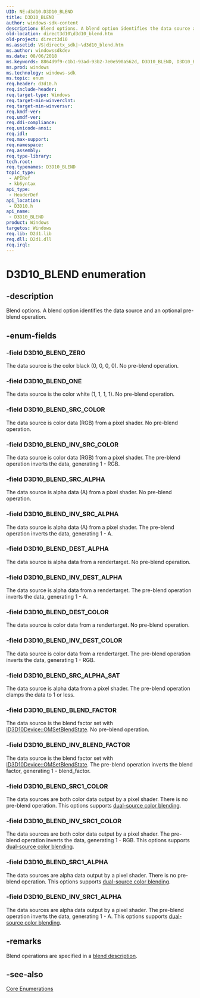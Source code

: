 ```yaml
---
UID: NE:d3d10.D3D10_BLEND
title: D3D10_BLEND
author: windows-sdk-content
description: Blend options. A blend option identifies the data source and an optional pre-blend operation.
old-location: direct3d10\d3d10_blend.htm
old-project: direct3d10
ms.assetid: VS|directx_sdk|~\d3d10_blend.htm
ms.author: windowssdkdev
ms.date: 08/06/2018
ms.keywords: 8864d9f9-c1b1-93ad-93b2-7e0e590a562d, D3D10_BLEND, D3D10_BLEND enumeration [Direct3D 10], D3D10_BLEND_BLEND_FACTOR, D3D10_BLEND_DEST_ALPHA, D3D10_BLEND_DEST_COLOR, D3D10_BLEND_INV_BLEND_FACTOR, D3D10_BLEND_INV_DEST_ALPHA, D3D10_BLEND_INV_DEST_COLOR, D3D10_BLEND_INV_SRC1_ALPHA, D3D10_BLEND_INV_SRC1_COLOR, D3D10_BLEND_INV_SRC_ALPHA, D3D10_BLEND_INV_SRC_COLOR, D3D10_BLEND_ONE, D3D10_BLEND_SRC1_ALPHA, D3D10_BLEND_SRC1_COLOR, D3D10_BLEND_SRC_ALPHA, D3D10_BLEND_SRC_ALPHA_SAT, D3D10_BLEND_SRC_COLOR, D3D10_BLEND_ZERO, d3d10/D3D10_BLEND, d3d10/D3D10_BLEND_BLEND_FACTOR, d3d10/D3D10_BLEND_DEST_ALPHA, d3d10/D3D10_BLEND_DEST_COLOR, d3d10/D3D10_BLEND_INV_BLEND_FACTOR, d3d10/D3D10_BLEND_INV_DEST_ALPHA, d3d10/D3D10_BLEND_INV_DEST_COLOR, d3d10/D3D10_BLEND_INV_SRC1_ALPHA, d3d10/D3D10_BLEND_INV_SRC1_COLOR, d3d10/D3D10_BLEND_INV_SRC_ALPHA, d3d10/D3D10_BLEND_INV_SRC_COLOR, d3d10/D3D10_BLEND_ONE, d3d10/D3D10_BLEND_SRC1_ALPHA, d3d10/D3D10_BLEND_SRC1_COLOR, d3d10/D3D10_BLEND_SRC_ALPHA, d3d10/D3D10_BLEND_SRC_ALPHA_SAT, d3d10/D3D10_BLEND_SRC_COLOR, d3d10/D3D10_BLEND_ZERO, direct3d10.d3d10_blend
ms.prod: windows
ms.technology: windows-sdk
ms.topic: enum
req.header: d3d10.h
req.include-header: 
req.target-type: Windows
req.target-min-winverclnt: 
req.target-min-winversvr: 
req.kmdf-ver: 
req.umdf-ver: 
req.ddi-compliance: 
req.unicode-ansi: 
req.idl: 
req.max-support: 
req.namespace: 
req.assembly: 
req.type-library: 
tech.root: 
req.typenames: D3D10_BLEND
topic_type:
 - APIRef
 - kbSyntax
api_type:
 - HeaderDef
api_location:
 - D3D10.h
api_name:
 - D3D10_BLEND
product: Windows
targetos: Windows
req.lib: D2d1.lib
req.dll: D2d1.dll
req.irql: 
---
```


# D3D10_BLEND enumeration


## -description


Blend options. A blend option identifies the data source and an optional pre-blend operation.


## -enum-fields




### -field D3D10_BLEND_ZERO

The data source is the color black (0, 0, 0, 0). No pre-blend operation.


### -field D3D10_BLEND_ONE

The data source is the color white (1, 1, 1, 1). No pre-blend operation.


### -field D3D10_BLEND_SRC_COLOR

The data source is color data (RGB) from a pixel shader. No pre-blend operation.


### -field D3D10_BLEND_INV_SRC_COLOR

The data source is color data (RGB) from a pixel shader. The pre-blend operation inverts the data, generating 1 - RGB.


### -field D3D10_BLEND_SRC_ALPHA

The data source is alpha data (A) from a pixel shader. No pre-blend operation.


### -field D3D10_BLEND_INV_SRC_ALPHA

The data source is alpha data (A) from a pixel shader. The pre-blend operation inverts the data, generating 1 - A.


### -field D3D10_BLEND_DEST_ALPHA

The data source is alpha data from a rendertarget. No pre-blend operation.


### -field D3D10_BLEND_INV_DEST_ALPHA

The data source is alpha data from a rendertarget. The pre-blend operation inverts the data, generating 1 - A.


### -field D3D10_BLEND_DEST_COLOR

The data source is color data from a rendertarget. No pre-blend operation.


### -field D3D10_BLEND_INV_DEST_COLOR

The data source is color data from a rendertarget. The pre-blend operation inverts the data, generating 1 - RGB.


### -field D3D10_BLEND_SRC_ALPHA_SAT

The data source is alpha data from a pixel shader. The pre-blend operation clamps the data to 1 or less. 



### -field D3D10_BLEND_BLEND_FACTOR

The data source is the blend factor set with <a href="https://msdn.microsoft.com/39169f4f-8a7b-4db0-abd5-5b67b204b394">ID3D10Device::OMSetBlendState</a>. No pre-blend operation.


### -field D3D10_BLEND_INV_BLEND_FACTOR

The data source is the blend factor set with <a href="https://msdn.microsoft.com/39169f4f-8a7b-4db0-abd5-5b67b204b394">ID3D10Device::OMSetBlendState</a>. The pre-blend operation inverts the blend factor, generating 1 - blend_factor.


### -field D3D10_BLEND_SRC1_COLOR

The data sources are both color data output by a pixel shader. There is no pre-blend operation. This options supports <a href="https://msdn.microsoft.com/f5c79baf-7bd3-4f58-abe7-8e96cd6be9d3">dual-source color blending</a>.


### -field D3D10_BLEND_INV_SRC1_COLOR

The data sources are both color data output by a pixel shader. The pre-blend operation inverts the data, generating 1 - RGB. This options supports <a href="https://msdn.microsoft.com/f5c79baf-7bd3-4f58-abe7-8e96cd6be9d3">dual-source color blending</a>.


### -field D3D10_BLEND_SRC1_ALPHA

The data sources are alpha data output by a pixel shader. There is no pre-blend operation. This options supports <a href="https://msdn.microsoft.com/f5c79baf-7bd3-4f58-abe7-8e96cd6be9d3">dual-source color blending</a>.


### -field D3D10_BLEND_INV_SRC1_ALPHA

The data sources are alpha data output by a pixel shader. The pre-blend operation inverts the data, generating 1 - A. This options supports <a href="https://msdn.microsoft.com/f5c79baf-7bd3-4f58-abe7-8e96cd6be9d3">dual-source color blending</a>.


## -remarks



Blend operations are specified in a <a href="https://msdn.microsoft.com/c256dd1e-2b25-4dc5-8e49-5bf2b419b3c5">blend description</a>.




## -see-also




<a href="https://msdn.microsoft.com/3d1541bf-75d8-459d-a912-4068e9a0a9e4">Core Enumerations</a>
 

 

